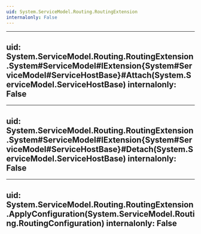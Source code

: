 ```yaml
---
uid: System.ServiceModel.Routing.RoutingExtension
internalonly: False
---
```


---
uid: System.ServiceModel.Routing.RoutingExtension.System#ServiceModel#IExtension{System#ServiceModel#ServiceHostBase}#Attach(System.ServiceModel.ServiceHostBase)
internalonly: False
---

---
uid: System.ServiceModel.Routing.RoutingExtension.System#ServiceModel#IExtension{System#ServiceModel#ServiceHostBase}#Detach(System.ServiceModel.ServiceHostBase)
internalonly: False
---

---
uid: System.ServiceModel.Routing.RoutingExtension.ApplyConfiguration(System.ServiceModel.Routing.RoutingConfiguration)
internalonly: False
---
